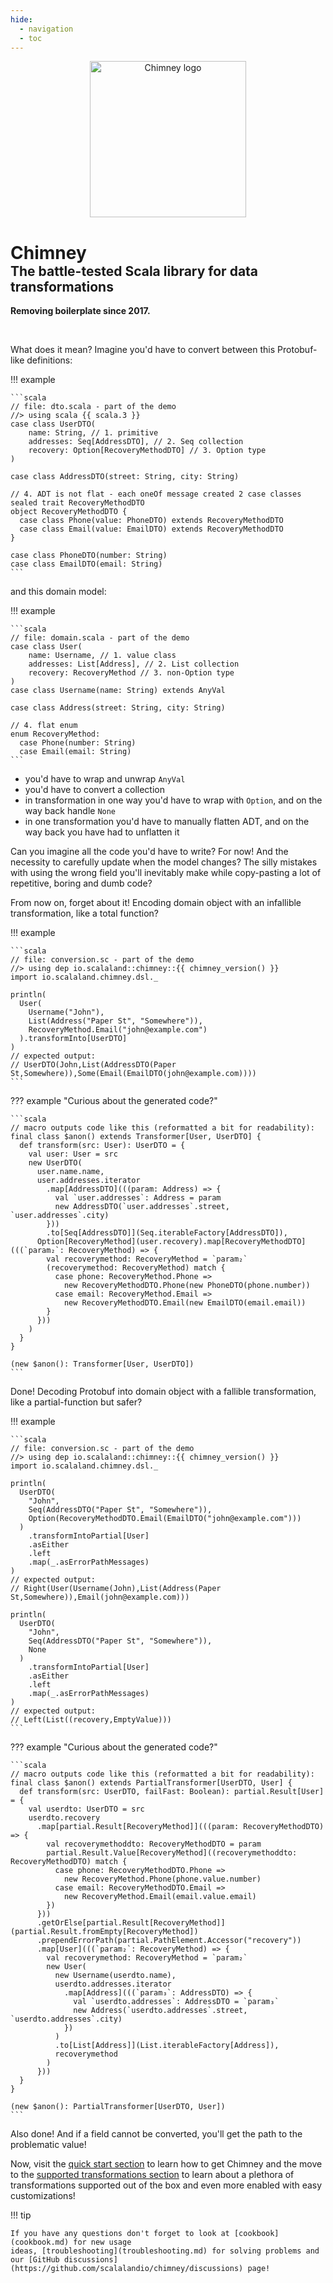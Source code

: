```yaml
---
hide:
  - navigation
  - toc
---
```


<p style="text-align: center"><img src="https://raw.githubusercontent.com/scalalandio/chimney/{{ git.commit }}/gfx/chimney-logo-circle-matching.svg" alt="Chimney logo" style="height: 250px" /></p>

<h1 style="margin-bottom:0">Chimney</h1>
<h2 style="margin-top:0">The battle-tested Scala library for data transformations</h2>

**Removing boilerplate since 2017.**

<br/>

What does it mean? Imagine you'd have to convert between this Protobuf-like definitions:

!!! example

    ```scala
    // file: dto.scala - part of the demo
    //> using scala {{ scala.3 }}
    case class UserDTO(
        name: String, // 1. primitive
        addresses: Seq[AddressDTO], // 2. Seq collection
        recovery: Option[RecoveryMethodDTO] // 3. Option type
    )

    case class AddressDTO(street: String, city: String)

    // 4. ADT is not flat - each oneOf message created 2 case classes
    sealed trait RecoveryMethodDTO
    object RecoveryMethodDTO {
      case class Phone(value: PhoneDTO) extends RecoveryMethodDTO
      case class Email(value: EmailDTO) extends RecoveryMethodDTO
    }

    case class PhoneDTO(number: String)
    case class EmailDTO(email: String)
    ```

and this domain model:

!!! example

    ```scala
    // file: domain.scala - part of the demo
    case class User(
        name: Username, // 1. value class
        addresses: List[Address], // 2. List collection
        recovery: RecoveryMethod // 3. non-Option type
    )
    case class Username(name: String) extends AnyVal

    case class Address(street: String, city: String)

    // 4. flat enum
    enum RecoveryMethod:
      case Phone(number: String)
      case Email(email: String)
    ```

  - you'd have to wrap and unwrap `AnyVal`
  - you'd have to convert a collection
  - in transformation in one way you'd have to wrap with `Option`, and on the way back handle `None`
  - in one transformation you'd have to manually flatten ADT, and on the way back you have had to unflatten it

Can you imagine all the code you'd have to write? For now! And the necessity to carefully update when the model changes?
The silly mistakes with using the wrong field you'll inevitably make while copy-pasting a lot of repetitive, boring
and dumb code?

From now on, forget about it! Encoding domain object with an infallible transformation, like a total function?

!!! example

    ```scala
    // file: conversion.sc - part of the demo
    //> using dep io.scalaland::chimney::{{ chimney_version() }}
    import io.scalaland.chimney.dsl._

    println(
      User(
        Username("John"),
        List(Address("Paper St", "Somewhere")),
        RecoveryMethod.Email("john@example.com")
      ).transformInto[UserDTO]
    )
    // expected output:
    // UserDTO(John,List(AddressDTO(Paper St,Somewhere)),Some(Email(EmailDTO(john@example.com))))
    ```

??? example "Curious about the generated code?"

    ```scala
    // macro outputs code like this (reformatted a bit for readability):
    final class $anon() extends Transformer[User, UserDTO] {
      def transform(src: User): UserDTO = {
        val user: User = src
        new UserDTO(
          user.name.name,
          user.addresses.iterator
            .map[AddressDTO](((param: Address) => {
              val `user.addresses`: Address = param
              new AddressDTO(`user.addresses`.street, `user.addresses`.city)
            }))
            .to[Seq[AddressDTO]](Seq.iterableFactory[AddressDTO]),
          Option[RecoveryMethod](user.recovery).map[RecoveryMethodDTO](((`param₂`: RecoveryMethod) => {
            val recoverymethod: RecoveryMethod = `param₂`
            (recoverymethod: RecoveryMethod) match {
              case phone: RecoveryMethod.Phone =>
                new RecoveryMethodDTO.Phone(new PhoneDTO(phone.number))
              case email: RecoveryMethod.Email =>
                new RecoveryMethodDTO.Email(new EmailDTO(email.email))
            }
          }))
        )
      }
    }

    (new $anon(): Transformer[User, UserDTO])
    ```

Done! Decoding Protobuf into domain object with a fallible transformation, like a partial-function but safer?

!!! example

    ```scala
    // file: conversion.sc - part of the demo
    //> using dep io.scalaland::chimney::{{ chimney_version() }}
    import io.scalaland.chimney.dsl._

    println(
      UserDTO(
        "John",
        Seq(AddressDTO("Paper St", "Somewhere")),
        Option(RecoveryMethodDTO.Email(EmailDTO("john@example.com")))
      )
        .transformIntoPartial[User]
        .asEither
        .left
        .map(_.asErrorPathMessages)
    )
    // expected output:
    // Right(User(Username(John),List(Address(Paper St,Somewhere)),Email(john@example.com)))

    println(
      UserDTO(
        "John",
        Seq(AddressDTO("Paper St", "Somewhere")),
        None
      )
        .transformIntoPartial[User]
        .asEither
        .left
        .map(_.asErrorPathMessages)
    )
    // expected output:
    // Left(List((recovery,EmptyValue)))
    ```

??? example "Curious about the generated code?"

    ```scala
    // macro outputs code like this (reformatted a bit for readability):
    final class $anon() extends PartialTransformer[UserDTO, User] {
      def transform(src: UserDTO, failFast: Boolean): partial.Result[User] = {
        val userdto: UserDTO = src
        userdto.recovery
          .map[partial.Result[RecoveryMethod]](((param: RecoveryMethodDTO) => {
            val recoverymethoddto: RecoveryMethodDTO = param
            partial.Result.Value[RecoveryMethod]((recoverymethoddto: RecoveryMethodDTO) match {
              case phone: RecoveryMethodDTO.Phone =>
                new RecoveryMethod.Phone(phone.value.number)
              case email: RecoveryMethodDTO.Email =>
                new RecoveryMethod.Email(email.value.email)
            })
          }))
          .getOrElse[partial.Result[RecoveryMethod]](partial.Result.fromEmpty[RecoveryMethod])
          .prependErrorPath(partial.PathElement.Accessor("recovery"))
          .map[User](((`param₂`: RecoveryMethod) => {
            val recoverymethod: RecoveryMethod = `param₂`
            new User(
              new Username(userdto.name),
              userdto.addresses.iterator
                .map[Address](((`param₃`: AddressDTO) => {
                  val `userdto.addresses`: AddressDTO = `param₃`
                  new Address(`userdto.addresses`.street, `userdto.addresses`.city)
                })
              )
              .to[List[Address]](List.iterableFactory[Address]),
              recoverymethod
            )
          }))
      }
    }

    (new $anon(): PartialTransformer[UserDTO, User])
    ```

Also done! And if a field cannot be converted, you'll get the path to the problematic value!

Now, visit the [quick start section](quickstart.md) to learn how to get Chimney and the move
to the [supported transformations section](supported-transformations.md) to learn about a plethora of transformations
supported out of the box and even more enabled with easy customizations!

!!! tip

    If you have any questions don't forget to look at [cookbook](cookbook.md) for new usage
    ideas, [troubleshooting](troubleshooting.md) for solving problems and
    our [GitHub discussions](https://github.com/scalalandio/chimney/discussions) page! 
